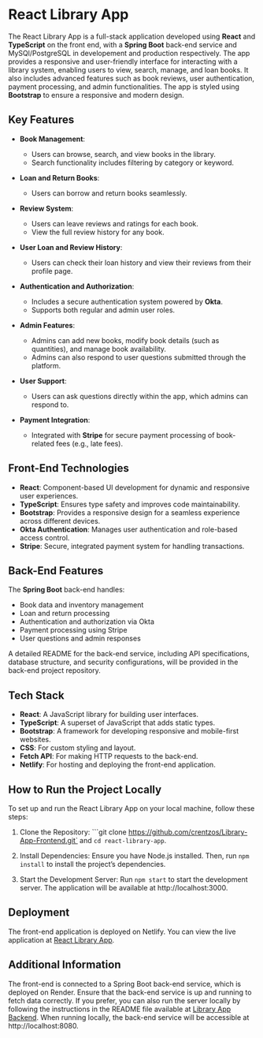 # React Library App

The React Library App is a full-stack application developed using **React** and **TypeScript** on the front end, with a **Spring Boot** back-end service and MySQl/PostgreSQL in developement and production respectively. The app provides a responsive and user-friendly interface for interacting with a library system, enabling users to view, search, manage, and loan books. It also includes advanced features such as book reviews, user authentication, payment processing, and admin functionalities. The app is styled using **Bootstrap** to ensure a responsive and modern design.

## Key Features

- **Book Management**: 
  - Users can browse, search, and view books in the library.
  - Search functionality includes filtering by category or keyword.
  
- **Loan and Return Books**: 
  - Users can borrow and return books seamlessly.
  
- **Review System**: 
  - Users can leave reviews and ratings for each book.
  - View the full review history for any book.

- **User Loan and Review History**: 
  - Users can check their loan history and view their reviews from their profile page.
  
- **Authentication and Authorization**: 
  - Includes a secure authentication system powered by **Okta**.
  - Supports both regular and admin user roles.
  
- **Admin Features**: 
  - Admins can add new books, modify book details (such as quantities), and manage book availability.
  - Admins can also respond to user questions submitted through the platform.

- **User Support**: 
  - Users can ask questions directly within the app, which admins can respond to.

- **Payment Integration**: 
  - Integrated with **Stripe** for secure payment processing of book-related fees (e.g., late fees).

## Front-End Technologies

- **React**: Component-based UI development for dynamic and responsive user experiences.
- **TypeScript**: Ensures type safety and improves code maintainability.
- **Bootstrap**: Provides a responsive design for a seamless experience across different devices.
- **Okta Authentication**: Manages user authentication and role-based access control.
- **Stripe**: Secure, integrated payment system for handling transactions.

## Back-End Features

The **Spring Boot** back-end handles:
- Book data and inventory management
- Loan and return processing
- Authentication and authorization via Okta
- Payment processing using Stripe
- User questions and admin responses

A detailed README for the back-end service, including API specifications, database structure, and security configurations, will be provided in the back-end project repository.


## Tech Stack

- **React**: A JavaScript library for building user interfaces.
- **TypeScript**: A superset of JavaScript that adds static types.
- **Bootstrap**: A framework for developing responsive and mobile-first websites.
- **CSS**: For custom styling and layout.
- **Fetch API**: For making HTTP requests to the back-end.
- **Netlify**: For hosting and deploying the front-end application.


## How to Run the Project Locally

To set up and run the React Library App on your local machine, follow these steps: 

1. Clone the Repository: ```git clone https://github.com/crentzos/Library-App-Frontend.git` and `cd react-library-app`.

2. Install Dependencies: Ensure you have Node.js installed. Then, run `npm install` to install the project’s dependencies.

3. Start the Development Server: Run `npm start` to start the development server. The application will be available at http://localhost:3000.

## Deployment

The front-end application is deployed on Netlify. You can view the live application at [React Library App](https://my-react-library-app.netlify.app).

## Additional Information

The front-end is connected to a Spring Boot back-end service, which is deployed on Render. Ensure that the back-end service is up and running to fetch data correctly. If you prefer, you can also run the server locally by following the instructions in the README file available at [Library App Backend](https://github.com/crentzos/Library-App-Backend.git). When running locally, the back-end service will be accessible at http://localhost:8080. 
